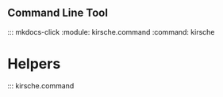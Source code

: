 ## Command Line Tool


::: mkdocs-click
    :module: kirsche.command
    :command: kirsche


# Helpers

::: kirsche.command